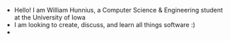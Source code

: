 - Hello! I am William Hunnius, a Computer Science & Engineering student at the University of Iowa
- I am looking to create, discuss, and learn all things software :)
- 
